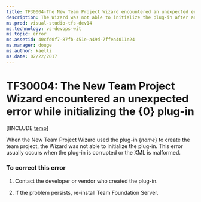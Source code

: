 ```yaml
---
title: TF30004-The New Team Project Wizard encountered an unexpected error while initializing the {0} plug-in. | Team Services & TFS
description: The Wizard was not able to initialize the plug-in after an attempt to create the team project.
ms.prod: visual-studio-tfs-dev14
ms.technology: vs-devops-wit
ms.topic: error
ms.assetid: 40cfd0f7-87fb-451e-a49d-7ffea4011e24
ms.manager: douge
ms.author: kaelli
ms.date: 02/22/2017
---
```



# TF30004: The New Team Project Wizard encountered an unexpected error while initializing the {0} plug-in


[!INCLUDE [temp](../../_shared/dev15-version-header.md)]

When the New Team Project Wizard used the plug-in {*name*} to create the team project, the Wizard was not able to initialize the plug-in. This error usually occurs when the plug-in is corrupted or the XML is malformed.    
  
### To correct this error  
  
1.  Contact the developer or vendor who created the plug-in.  
  
2.  If the problem persists, re-install Team Foundation Server.